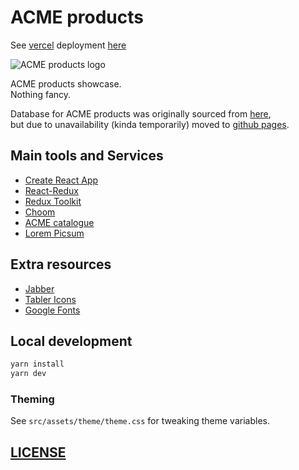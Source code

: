 # ACME products

See [vercel](https://vercel.com/) deployment [here](https://acme-products.vercel.app/)

![ACME products logo](https://res.cloudinary.com/wdybih/image/upload/w_192,h_192/v1636151378/favicons/android-chrome-512x512_h8yite.png)

ACME products showcase.  
Nothing fancy.

Database for ACME products was originally sourced from [here](https://www.acme.com/catalog/acme.html),  
but due to unavailability (kinda temporarily) moved to [github pages](https://xop.github.io/acme-db/db.txt).

## Main tools and Services

- [Create React App](https://create-react-app.dev/)
- [React-Redux](https://react-redux.js.org/)
- [Redux Toolkit](https://redux-toolkit.js.org/)
- [Choom](https://www.npmjs.com/package/choom)
- [ACME catalogue](https://www.acme.com/catalog/acme.html)
- [Lorem Picsum](https://picsum.photos/) 

## Extra resources

- [Jabber](https://www.npmjs.com/package/jabber)
- [Tabler Icons](https://tabler-icons.io/)
- [Google Fonts](https://fonts.google.com/)

## Local development

```sh
yarn install
yarn dev
```

### Theming

See `src/assets/theme/theme.css` for tweaking theme variables.

## [LICENSE](LICENSE)
